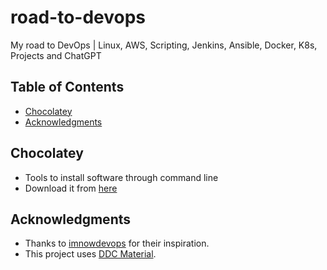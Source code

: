 # road-to-devops
My road to DevOps | Linux, AWS, Scripting, Jenkins, Ansible, Docker, K8s, Projects and ChatGPT

## Table of Contents
- [Chocolatey](#Chocolatey)
- [Acknowledgments](#acknowledgments)

## Chocolatey
- Tools to install software through command line
- Download it from [here]([https://chocolatey.org/install]) 

## Acknowledgments
- Thanks to [imnowdevops](https://github.com/imnowdevops) for their inspiration.
- This project uses [DDC Material]([https://github.com/imnowdevops/ddc-material]).
